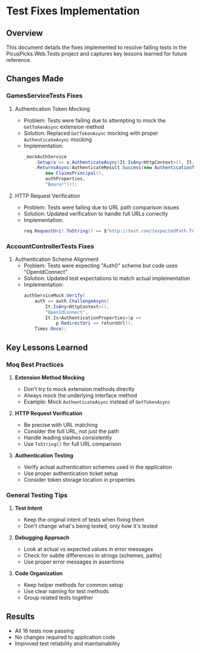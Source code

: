 # Test Fixes Implementation

## Overview
This document details the fixes implemented to resolve failing tests in the PicusPicks.Web.Tests project and captures key lessons learned for future reference.

## Changes Made

### GamesServiceTests Fixes

1. Authentication Token Mocking
   - Problem: Tests were failing due to attempting to mock the `GetTokenAsync` extension method
   - Solution: Replaced `GetTokenAsync` mocking with proper `AuthenticateAsync` mocking
   - Implementation:
     ```csharp
     _mockAuthService
         .Setup(x => x.AuthenticateAsync(It.IsAny<HttpContext>(), It.IsAny<string>()))
         .ReturnsAsync(AuthenticateResult.Success(new AuthenticationTicket(
             new ClaimsPrincipal(),
             authProperties,
             "Bearer")));
     ```

2. HTTP Request Verification
   - Problem: Tests were failing due to URL path comparison issues
   - Solution: Updated verification to handle full URLs correctly
   - Implementation:
     ```csharp
     req.RequestUri!.ToString() == $"http://test.com/{expectedPath.TrimStart('/')}"
     ```

### AccountControllerTests Fixes

1. Authentication Scheme Alignment
   - Problem: Tests were expecting "Auth0" scheme but code uses "OpenIdConnect"
   - Solution: Updated test expectations to match actual implementation
   - Implementation:
     ```csharp
     authServiceMock.Verify(
         auth => auth.ChallengeAsync(
             It.IsAny<HttpContext>(),
             "OpenIdConnect",
             It.Is<AuthenticationProperties>(p => 
                 p.RedirectUri == returnUrl)),
         Times.Once);
     ```

## Key Lessons Learned

### Moq Best Practices
1. **Extension Method Mocking**
   - Don't try to mock extension methods directly
   - Always mock the underlying interface method
   - Example: Mock `AuthenticateAsync` instead of `GetTokenAsync`

2. **HTTP Request Verification**
   - Be precise with URL matching
   - Consider the full URL, not just the path
   - Handle leading slashes consistently
   - Use `ToString()` for full URL comparison

3. **Authentication Testing**
   - Verify actual authentication schemes used in the application
   - Use proper authentication ticket setup
   - Consider token storage location in properties

### General Testing Tips
1. **Test Intent**
   - Keep the original intent of tests when fixing them
   - Don't change what's being tested, only how it's tested

2. **Debugging Approach**
   - Look at actual vs expected values in error messages
   - Check for subtle differences in strings (schemes, paths)
   - Use proper error messages in assertions

3. **Code Organization**
   - Keep helper methods for common setup
   - Use clear naming for test methods
   - Group related tests together

## Results
- All 16 tests now passing
- No changes required to application code
- Improved test reliability and maintainability 